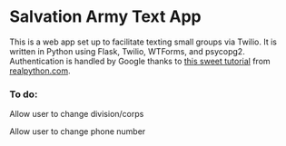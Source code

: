 # Salvation Army Text App

This is a web app set up to facilitate texting small groups via Twilio.  It is written in 
Python using Flask, Twilio, WTForms, and psycopg2.  Authentication is handled by Google 
thanks to [this sweet tutorial](https://realpython.com/flask-google-login/) from 
[realpython.com](https://realpython.com).

### To do:

Allow user to change division/corps

Allow user to change phone number

